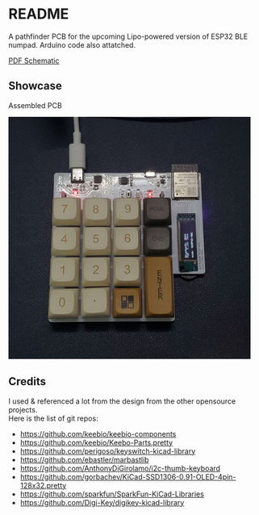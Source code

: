 # README

A pathfinder PCB for the upcoming Lipo-powered version of ESP32 BLE numpad. Arduino code also attatched.

[PDF Schematic](./sch-export.pdf)

## Showcase

Assembled PCB  

<img src="./docs/1x1_20221031_004049.jpg" width="480">

## Credits

I used & referenced a lot from the design from the other opensource projects.  
Here is the list of git repos:  
- https://github.com/keebio/keebio-components
- https://github.com/keebio/Keebo-Parts.pretty
- https://github.com/perigoso/keyswitch-kicad-library
- https://github.com/ebastler/marbastlib
- https://github.com/AnthonyDiGirolamo/i2c-thumb-keyboard
- https://github.com/gorbachev/KiCad-SSD1306-0.91-OLED-4pin-128x32.pretty
- https://github.com/sparkfun/SparkFun-KiCad-Libraries
- https://github.com/Digi-Key/digikey-kicad-library
